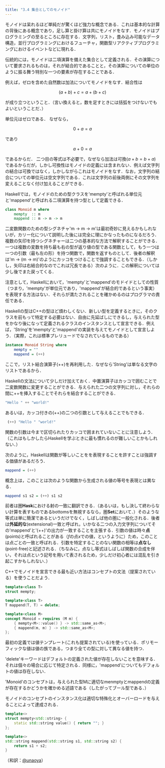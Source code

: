 ```yaml
---
title: "3.4 集合としてのモノイド"
---
```


モノイドは呆れるほど単純だが驚くほど強力な概念である．これは基本的な計算の背後にある概念であり，足し算と掛け算は共にモノイドをなす．モノイドはプログラミングの至るところに存在する．文字列，リスト，畳み込み可能なデータ構造，並行プログラミングにおけるフューチャ，関数型リアクティブプログラミングにおけるイベントなどに現れる．

伝統的には，モノイドは二項演算を備えた集合として定義される．その演算について要求されるものは，それが結合的であることと，その演算についての単位のように振る舞う特別な一つの要素が存在することである．

例えば，ゼロを含めた自然数は加法についてモノイドをなす．結合性は

$$
(a+b)+c=a+(b+c)
$$

が成り立つということ．（言い換えると，数を足すときには括弧をつけないでもよいということだ．）

単位元はゼロである．
なぜなら，

$$
0+a=a
$$

であり

$$
a+0=a
$$

であるからだ．
二つ目の等式は不必要で，なぜなら加法は可換($a+b=b+a$)であるからだが，しかし可換性はモノイドの定義には含まれない．例えば文字列の結合は可換ではなく，しかしながらこれはモノイドをなす．なお，文字列の結合についての単位元は空文字列である．これは文字列の前後両側にその文字列を変えることなく付け加えることができる．

Haskellでは，モノイドのための型クラスを'mempty'と呼ばれる単位元と'mappend'と呼ばれる二項演算を持つ型として定義できる．
```haskell
class Monoid m where
    mempty  :: m
    mappend :: m -> m -> m
```
二変数関数のための型シグネチャ'm -> m -> m'は最初奇妙に見えるかもしれないが，カリー化について説明した後には完全に理にかなったものになるだろう．複数の矢印を持つシグネチャーは二つの基本的な方法で解釈することができる．一つは複数の変数を持ち最も右の型が返り値の型である関数として，もう一つは一つの引数（最も左の形）を持つ関数で，関数を返すものとして．後者の解釈は'm -> (m -> m)'のようにカッコをつけることで強調することもできる．（しかし，矢印は右結合的なのでこれは冗長である）次のように．この解釈については少し後でまた戻ってくる．

注意として，Haskellにおいて，'mempty'と'mappend'のモドイドとしての性質（つまり，'mempty'が単位元であり，'mappend'が結合的であるという事実）を表現する方法はない．それらが満たされることを確かめるのはプログラマの責任である．

Haskellの型はC++の型ほど煩わしくない．新しい型を定義するときに，そのクラスを前もって特定する必要はない．自由に先延ばしにできるし，与えられた型をかなり後になって定義されるクラスのインスタンスとして宣言できる．例えば，'String'を'mempty'と'mappend'の実装を与えてモノイドとして宣言しよう．（実際，これは標準プレリュードでなされているものである）
```haskell
instance Monoid String where
    mempty = ""
    mappend = (++)
```
ここで，リスト結合演算子(++)を再利用した．なぜなら'String'は単なる文字のリストであるから．

Haskellの文法について少しだけ加えておく．中置演算子はカッコで囲むことで二変数関数に変更することができる．与えられた二つの文字列に対し，それらの間に++を挿入することでそれらを結合することができる．
```haskell
"Hello " ++ "world!"
```
あるいは，カッコ付きの(++)の二つの引数として与えることでもできる．
```haskell
 (++) "Hello " "world!"
```
関数の引数は今まで区切られたりカッコで囲まれていないことに注意しよう．（これはもしかしたらHaskellを学ぶときに最も慣れるのが難しいことかもしれない．）

次のように，Haskellは関数が等しいことをを表現することを許すことは強調する価値があるだろう．
```haskell
mappend = (++)
```
概念上は，このことは次のような関数から生成される値の等号を表現とは異なる．
```haskell
mappend s1 s2 = (++) s1 s2
```
前者は圏$\mathbf{Hask}$における射の一致に翻訳できる．（あるいは，もし決して終わらない計算を表すものであるbottomsを無視するなら，圏$\mathbf{Set}$において．）そのような等式は単に簡潔であるというだけでなく，しばしば他の圏に一般化される．後者は**外延的な**(extensional)一致と呼ばれ，いかなる二つの入力文字列についてその'mappend'と'(++)'の出力が一致することを主張する．引数の値は時々**点**(points)と呼ばれることがある（$f$の点$x$での値，というように）ため，このことは点ごとの一致と呼ばれる．引数を特定することのない関数の相等は**点なし**(point-free)と記述される．（ちなみに，点なし等式はしばしば関数の合成を伴い，それは点という記号を用いて表されるため，少しだけ初心者には混乱を引き起こすかもしれない．）

C++でモノイドを宣言できる最も近い方法はコンセプトの文法（提案されている）を使うことだよう．
```cpp
template<class T>
struct mempty;

template<class T>
T mappend(T, T) = delete;

template<class M>
concept Monoid = requires (M m) {
    { mempty<M>::value() } -> std::same_as<M>;
    { mappend(m, m) } -> std::same_as<M>;
};
```
最初の定義では値テンプレート(これも提案されている)を使っている．ポリモーフィックな値は値の族である，つまり全ての型に対して異なる値を持つ．

'delete'キーワードはデフォルトの定義された値が存在しないことを意味する．それは個々の場合に応じて特定される．同様に，'mappend'についてもデフォルトの値は存在しない．

'Monoid'のコンセプトは，与えられた型Mに適切なmenmptyとmappendの定義が存在するかどうかを確かめる述語である（したがってブール型である．）

モノイドのコンセプトのインスタンス化は適切な特殊化とオーバーロードを与えることによって達成される．
```cpp
template<>
struct mempty<std::string> {
    static std::string value() { return ""; }
};

template<>
std::string mappend(std::string s1, std::string s2) {
    return s1 + s2;
}
```

（和訳：[@unaoya](https://zenn.dev/unaoya)）
